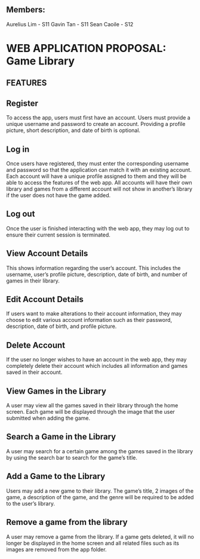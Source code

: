 ## Members:
Aurelius Lim - S11
Gavin Tan - S11
Sean Caoile - S12	

# WEB APPLICATION PROPOSAL: Game Library

## FEATURES

## Register
To access the app, users must first have an account. Users must provide a unique username and password to create an account. Providing a profile picture, short description, and date of birth is optional.
## Log in
Once users have registered, they must enter the corresponding username and password so that the application can match it with an existing account. Each account will have a unique profile assigned to them and they will be able to access the features of the web app. All accounts will have their own library and games from a different account will not show in another’s library if the user does not have the game added.
## Log out
Once the user is finished interacting with the web app, they may log out to ensure their current session is terminated.
## View Account Details
This shows information regarding the user’s account. This includes the username, user’s profile picture, description, date of birth, and number of games in their library.
## Edit Account Details
If users want to make alterations to their account information, they may choose to edit various account information such as their password, description, date of birth, and profile picture.
## Delete Account
If the user no longer wishes to have an account in the web app, they may completely delete their account which includes all information and games saved in their account.
## View Games in the Library
A user may view all the games saved in their library through the home screen. Each game will be displayed through the image that the user submitted when adding the game.
## Search a Game in the Library
A user may search for a certain game among the games saved in the library by using the search bar to search for the game’s title.
## Add a Game to the Library
Users may add a new game to their library. The game’s title, 2 images of the game, a description of the game, and the genre will be required to be added to the user’s library.
## Remove a game from the library
A user may remove a game from the library. If a game gets deleted, it will no longer be displayed in the home screen and all related files such as its images are removed from the app folder.


